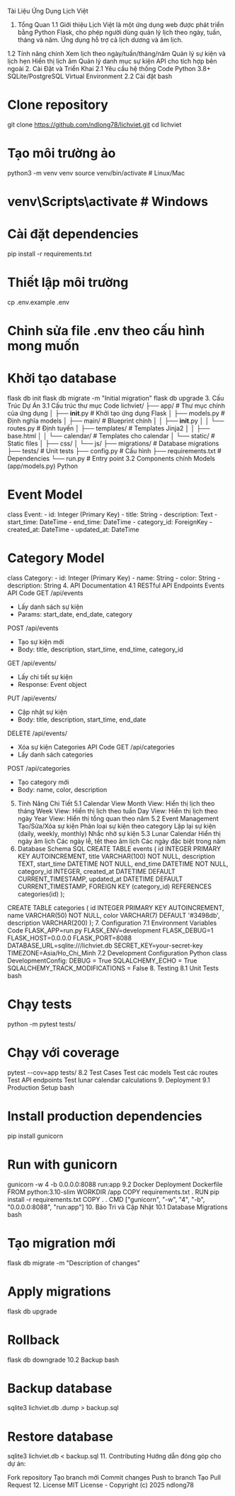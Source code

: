 Tài Liệu Ứng Dụng Lịch Việt
1. Tổng Quan
1.1 Giới thiệu
Lịch Việt là một ứng dụng web được phát triển bằng Python Flask, cho phép người dùng quản lý lịch theo ngày, tuần, tháng và năm. Ứng dụng hỗ trợ cả lịch dương và âm lịch.

1.2 Tính năng chính
Xem lịch theo ngày/tuần/tháng/năm
Quản lý sự kiện và lịch hẹn
Hiển thị lịch âm
Quản lý danh mục sự kiện
API cho tích hợp bên ngoài
2. Cài Đặt và Triển Khai
2.1 Yêu cầu hệ thống
Code
Python 3.8+
SQLite/PostgreSQL
Virtual Environment
2.2 Cài đặt
bash
# Clone repository
git clone https://github.com/ndlong78/lichviet.git
cd lichviet

# Tạo môi trường ảo
python3 -m venv venv
source venv/bin/activate  # Linux/Mac
# venv\Scripts\activate  # Windows

# Cài đặt dependencies
pip install -r requirements.txt

# Thiết lập môi trường
cp .env.example .env
# Chỉnh sửa file .env theo cấu hình mong muốn

# Khởi tạo database
flask db init
flask db migrate -m "Initial migration"
flask db upgrade
3. Cấu Trúc Dự Án
3.1 Cấu trúc thư mục
Code
lichviet/
├── app/                    # Thư mục chính của ứng dụng
│   ├── __init__.py        # Khởi tạo ứng dụng Flask
│   ├── models.py          # Định nghĩa models
│   ├── main/              # Blueprint chính
│   │   ├── __init__.py
│   │   └── routes.py      # Định tuyến
│   ├── templates/         # Templates Jinja2
│   │   ├── base.html
│   │   └── calendar/      # Templates cho calendar
│   └── static/            # Static files
│       ├── css/
│       └── js/
├── migrations/            # Database migrations
├── tests/                # Unit tests
├── config.py            # Cấu hình
├── requirements.txt     # Dependencies
└── run.py              # Entry point
3.2 Components chính
Models (app/models.py)
Python
# Event Model
class Event:
    - id: Integer (Primary Key)
    - title: String
    - description: Text
    - start_time: DateTime
    - end_time: DateTime
    - category_id: ForeignKey
    - created_at: DateTime
    - updated_at: DateTime

# Category Model
class Category:
    - id: Integer (Primary Key)
    - name: String
    - color: String
    - description: String
4. API Documentation
4.1 RESTful API Endpoints
Events API
Code
GET /api/events
- Lấy danh sách sự kiện
- Params: start_date, end_date, category

POST /api/events
- Tạo sự kiện mới
- Body: title, description, start_time, end_time, category_id

GET /api/events/<id>
- Lấy chi tiết sự kiện
- Response: Event object

PUT /api/events/<id>
- Cập nhật sự kiện
- Body: title, description, start_time, end_date

DELETE /api/events/<id>
- Xóa sự kiện
Categories API
Code
GET /api/categories
- Lấy danh sách categories

POST /api/categories
- Tạo category mới
- Body: name, color, description
5. Tính Năng Chi Tiết
5.1 Calendar View
Month View: Hiển thị lịch theo tháng
Week View: Hiển thị lịch theo tuần
Day View: Hiển thị lịch theo ngày
Year View: Hiển thị tổng quan theo năm
5.2 Event Management
Tạo/Sửa/Xóa sự kiện
Phân loại sự kiện theo category
Lặp lại sự kiện (daily, weekly, monthly)
Nhắc nhở sự kiện
5.3 Lunar Calendar
Hiển thị ngày âm lịch
Các ngày lễ, tết theo âm lịch
Các ngày đặc biệt trong năm
6. Database Schema
SQL
CREATE TABLE events (
    id INTEGER PRIMARY KEY AUTOINCREMENT,
    title VARCHAR(100) NOT NULL,
    description TEXT,
    start_time DATETIME NOT NULL,
    end_time DATETIME NOT NULL,
    category_id INTEGER,
    created_at DATETIME DEFAULT CURRENT_TIMESTAMP,
    updated_at DATETIME DEFAULT CURRENT_TIMESTAMP,
    FOREIGN KEY (category_id) REFERENCES categories(id)
);

CREATE TABLE categories (
    id INTEGER PRIMARY KEY AUTOINCREMENT,
    name VARCHAR(50) NOT NULL,
    color VARCHAR(7) DEFAULT '#3498db',
    description VARCHAR(200)
);
7. Configuration
7.1 Environment Variables
Code
FLASK_APP=run.py
FLASK_ENV=development
FLASK_DEBUG=1
FLASK_HOST=0.0.0.0
FLASK_PORT=8088
DATABASE_URL=sqlite:///lichviet.db
SECRET_KEY=your-secret-key
TIMEZONE=Asia/Ho_Chi_Minh
7.2 Development Configuration
Python
class DevelopmentConfig:
    DEBUG = True
    SQLALCHEMY_ECHO = True
    SQLALCHEMY_TRACK_MODIFICATIONS = False
8. Testing
8.1 Unit Tests
bash
# Chạy tests
python -m pytest tests/

# Chạy với coverage
pytest --cov=app tests/
8.2 Test Cases
Test các models
Test các routes
Test API endpoints
Test lunar calendar calculations
9. Deployment
9.1 Production Setup
bash
# Install production dependencies
pip install gunicorn

# Run with gunicorn
gunicorn -w 4 -b 0.0.0.0:8088 run:app
9.2 Docker Deployment
Dockerfile
FROM python:3.10-slim
WORKDIR /app
COPY requirements.txt .
RUN pip install -r requirements.txt
COPY . .
CMD ["gunicorn", "-w", "4", "-b", "0.0.0.0:8088", "run:app"]
10. Bảo Trì và Cập Nhật
10.1 Database Migrations
bash
# Tạo migration mới
flask db migrate -m "Description of changes"

# Apply migrations
flask db upgrade

# Rollback
flask db downgrade
10.2 Backup
bash
# Backup database
sqlite3 lichviet.db .dump > backup.sql

# Restore database
sqlite3 lichviet.db < backup.sql
11. Contributing
Hướng dẫn đóng góp cho dự án:

Fork repository
Tạo branch mới
Commit changes
Push to branch
Tạo Pull Request
12. License
MIT License - Copyright (c) 2025 ndlong78